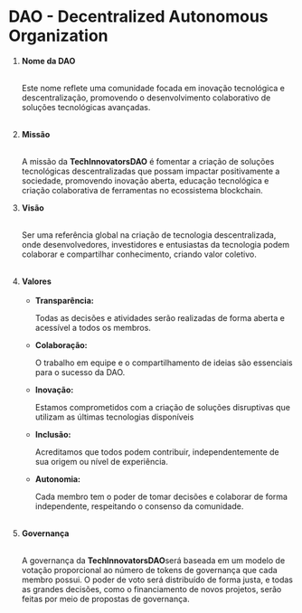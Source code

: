 # DAO - Decentralized Autonomous Organization

<ol>
    <li><strong>Nome da DAO</strong><br/><br/><p>Este nome reflete uma comunidade focada em inovação tecnológica e descentralização, promovendo o desenvolvimento colaborativo de soluções tecnológicas avançadas.</p></li><br/>
    <li><strong>Missão</strong><br/><br/><p>A missão da <strong>TechInnovatorsDAO</strong> é fomentar a criação de soluções tecnológicas descentralizadas que possam impactar positivamente a sociedade, promovendo inovação aberta, educação tecnológica e criação colaborativa de ferramentas no ecossistema blockchain.</p></li>
    <li><strong>Visão</strong><br/><br/><p>Ser uma referência global na criação de tecnologia descentralizada, onde desenvolvedores, investidores e entusiastas da tecnologia podem colaborar e compartilhar conhecimento, criando valor coletivo.</p></li><br/>
    <li><strong>Valores</strong><br/><br/>
    <ul>
        <li><strong>	Transparência:</strong><p>Todas as decisões e atividades serão realizadas de forma aberta e acessível a todos os membros.</p></li>
        <li><strong>Colaboração:</strong><p>O trabalho em equipe e o compartilhamento de ideias são essenciais para o sucesso da DAO.</p></li>
        <li><strong>	Inovação:</strong><p>Estamos comprometidos com a criação de soluções disruptivas que utilizam as últimas tecnologias disponíveis</p></li>
        <li><strong>	Inclusão:</strong><p>Acreditamos que todos podem contribuir, independentemente de sua origem ou nível de experiência.</p></li>
        <li><strong>	Autonomia:</strong><p>Cada membro tem o poder de tomar decisões e colaborar de forma independente, respeitando o consenso da comunidade.</p></li>
    </ul>
    </li><br/>
    <li><strong>Governança</strong><br/><br/><p>A governança da <strong>TechInnovatorsDAO</strong>será baseada em um modelo de votação proporcional ao número de tokens de governança que cada membro possui. O poder de voto será distribuído de forma justa, e todas as grandes decisões, como o financiamento de novos projetos, serão feitas por meio de propostas de governança.</p></li>
</ol>